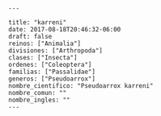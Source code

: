 
      ---

      title: "karreni"
      date: 2017-08-18T20:46:32-06:00
      draft: false
      reinos: ["Animalia"]
      divisiones: ["Arthropoda"]
      clases: ["Insecta"]
      ordenes: ["Coleoptera"]
      familias: ["Passalidae"]
      generos: ["Pseudoarrox"]
      nombre_cientifico: "Pseudoarrox karreni"
      nombre_comun: ""
      nombre_ingles: ""
      ---

      